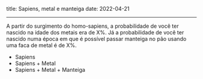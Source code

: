 title: Sapiens, metal e manteiga
date: 2022-04-21

---


A partir do surgimento do homo-sapiens, a probabilidade de você ter nascido na idade dos metais era de X%. Já a probabilidade de você ter nascido numa época em que é possível passar manteiga no pão usando uma faca de metal é de X%.

- Sapiens
- Sapiens + Metal
- Sapiens + Metal + Manteiga
